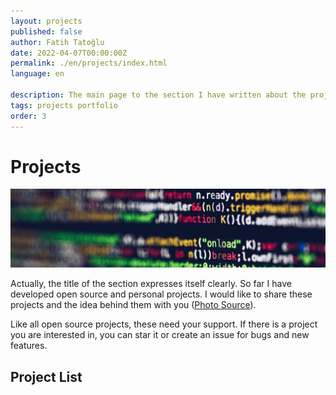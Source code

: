 ```yaml
---
layout: projects
published: false
author: Fatih Tatoğlu
date: 2022-04-07T00:00:00Z
permalink: ./en/projects/index.html
language: en

description: The main page to the section I have written about the projects I have developed and supported.
tags: projects portfolio
order: 3
---
```


# Projects

![Projects](../../image/projects.jpg)

Actually, the title of the section expresses itself clearly. So far I have developed open source and personal projects. I would like to share these projects and the idea behind them with you ([Photo Source](https://www.pexels.com/tr-tr/fotograf/tilt-shift-lens-uzerindeki-kodlar-2004161/)).

Like all open source projects, these need your support. If there is a project you are interested in, you can star it or create an issue for bugs and new features.

## Project List
